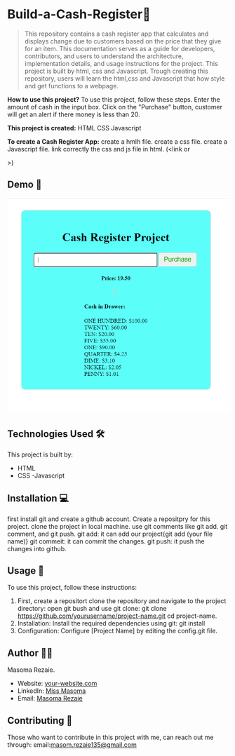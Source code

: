# Build-a-Cash-Register🚀
>This repository contains a cash register app that  calculates and displays change due to customers based on the price that they give for an item. This documentation serves as a guide for developers, contributors, and users to understand the architecture, implementation details, and usage instructions for the project. This project is built by html, css and Javascript. Trough creating this repository, users will learn the html,css and Javascript that how style and get functions to a webpage.

**How to use this project?**
To use this project, follow these steps.
Enter the amount of cash in the input box.
Click on the "Purchase" button, customer will get an alert if there money is less than 20.

**This project is created:**
HTML
CSS
Javascript

**To create a Cash Register App:**
create a hmlh file.
create a css file.
create a Javascript file.
link correctly the css and js file in html. (<link<link rel="stylesheet" href="./styles.css"> or <script src="./script.js"></script>
</head>>)

## Demo 📸
![Project Demo](./Capture.PNG)


## Technologies Used 🛠️
This project is built by:
- HTML
- CSS
-Javascript

## Installation 💻
first install git and create a github account.
Create a repositpry for this project.
clone the project in local machine.
use git comments like git add. git comment, and git push.
git add: it can add our project{git add (your file name)}
git commeit: it can commit the changes.
git push: it push the changes into github.

## Usage 🎯

To use this project, follow these instructions:
1. First,  create a repositort 
clone the repository and navigate to the project directory:
open git bush and use git clone: 
git clone https://github.com/yourusername/project-name.git
   cd project-name.
2. Installation: Install the required dependencies using git:
git install
3. Configuration: Configure [Project Name] by editing the config.git file.


## Author 👩‍💻

Masoma Rezaie.

- Website: [your-website.com](https://github.com/MasomRezaie/Personal-Portfolio-Page/tree/personal-portfolio-page)
- LinkedIn: [Miss Masoma](https://www.linkedin.com/in/miss-masoma-99b85522a?utm_source=share&utm_campaign=share_via&utm_content=profile&utm_medium=android_app)
- Email: [Masoma Rezaie](masom.rezaie135@gmail.com)

## Contributing 🤝

Those who want to contribute in this project with me, can reach out me through:
email:masom.rezaie135@gmail.com

